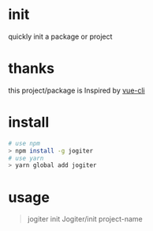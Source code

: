 # init
quickly init a package or project

# thanks

this project/package is Inspired by [vue-cli](https://github.com/vuejs/vue-cli)

# install

```sh
# use npm
> npm install -g jogiter
# use yarn
> yarn global add jogiter
```

# usage

>jogiter init Jogiter/init project-name

